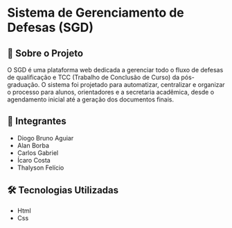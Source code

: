 # Sistema de Gerenciamento de Defesas (SGD)

## 🎯 Sobre o Projeto

O SGD é uma plataforma web dedicada a gerenciar todo o fluxo de defesas de qualificação e TCC (Trabalho de Conclusão de Curso) da pós-graduação. O sistema foi projetado para automatizar, centralizar e organizar o processo para alunos, orientadores e a secretaria acadêmica, desde o agendamento inicial até a geração dos documentos finais.

## 👥 Integrantes

- Diogo Bruno Aguiar
- Alan Borba
- Carlos Gabriel
- Ícaro Costa
- Thalyson Felício

## 🛠️ Tecnologias Utilizadas

- Html
- Css
